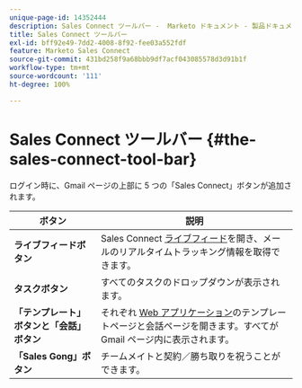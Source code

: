 ```yaml
---
unique-page-id: 14352444
description: Sales Connect ツールバー -  Marketo ドキュメント - 製品ドキュメント
title: Sales Connect ツールバー
exl-id: bff92e49-7dd2-4008-8f92-fee03a552fdf
feature: Marketo Sales Connect
source-git-commit: 431bd258f9a68bbb9df7acf043085578d3d91b1f
workflow-type: tm+mt
source-wordcount: '111'
ht-degree: 100%

---
```


# Sales Connect ツールバー {#the-sales-connect-tool-bar}

ログイン時に、Gmail ページの上部に 5 つの「Sales Connect」ボタンが追加されます。

| ボタン | 説明 |
|---|---|
| **ライブフィードボタン** | Sales Connect [ライブフィード](https://toutapp.com/next#live)を開き、メールのリアルタイムトラッキング情報を取得できます。 |
| **タスクボタン** | すべてのタスクのドロップダウンが表示されます。 |
| **「テンプレート」ボタンと「会話」ボタン** | それぞれ [Web アプリケーション](https://toutapp.com/login)のテンプレートページと会話ページを開きます。すべてが Gmail ページ内に表示されます。 |
| **「Sales Gong」ボタン** | チームメイトと契約／勝ち取りを祝うことができます。 |
